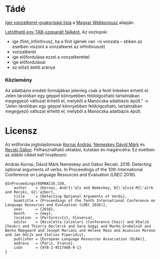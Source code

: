 # Tádé
[Igei vonzatkeret-gyakorisági lista](http://hlt.bme.hu/hu/resources/tade) a [Magyar Webkorpusz](http://mokk.bme.hu/resources/webcorpus/) alapján.

[Letölthető egy TAB-szeparált fájlként.](http://sandbox.mokk.bme.hu/~ndavid/tmp/tade.tsv) Az oszlopok:

- ige (finit_infinitívusz, ha a finit igének van -ni vonzata – ebben az esetben viszont a vonzatkeret az infinitívuszé)
- vonzatkeret
- ige előfordulása ezzel a vonzatkerettel
- ige előfordulásai
- az előző kettő aránya

### Közlemény

Az adatbázis eredeti formájában jelenleg csak a fenti linkeken érhető el. Jelen tárolóban egy géppel könnyebben feldolgozható tartalmában megegyező változat érhető el, melyből a Manócska adatbázis épült." -> "Jelen tárolóban egy géppel könnyebben feldolgozható, tartalmában megegyező változat érhető el, melyből a Manócska adatbázis épült.

# Licensz

Az erőforrás jogtulajdonosai [Kornai András](http://hlt.bme.hu/hu/kornai), [Nemeskey Dávid Márk](http://hlt.bme.hu/hu/david) és [Recski Gábor](http://hlt.bme.hu/hu/recski).
Felhasználható oktatási, kutatási és magáncélra. Ez esetben az alábbi cikket kell hivatkozni:

András Kornai, Dávid Márk Nemeskey and Gábor Recski.
2016.
Detecting optional arguments of verbs.
In Proceedings of the 10th International Conference on Language Resources and Evaluation (LREC 2016).

    @InProceedings{KORNAI16.330,
        author    = {Kornai, Andr{\'a}s and Nemeskey, D{\'a}vid M{\'a}rk and Recski, G{\'a}bor},
        title     = {Detecting Optional Arguments of Verbs},
        booktitle = {Proceedings of the Tenth International Conference on Language Resources and Evaluation (LREC 2016)},
        year      = {2016},
        month     = {may},
        location  = {Portoro\v{z}, Slovenia},
        editor    = {Nicoletta Calzolari (Conference Chair) and Khalid Choukri and Thierry Declerck and Sara Goggi and Marko Grobelnik and Bente Maegaard and Joseph Mariani and Helene Mazo and Asuncion Moreno and Jan Odijk and Stelios Piperidis},
        publisher = {European Language Resources Association (ELRA)},
        address   = {Paris, France},
        isbn      = {978-2-9517408-9-1}
    }
